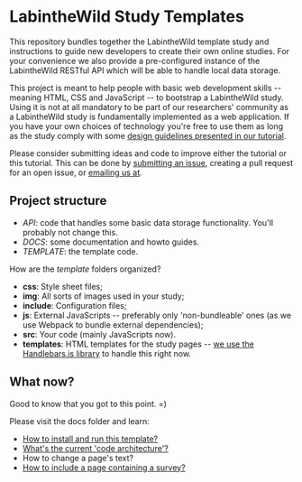 # LabintheWild Study Templates

This repository bundles together the LabintheWild template study and instructions to guide new developers to create their own online studies. For your convenience we also provide a pre-configured instance of the LabintheWild RESTful API which will be able to handle local data storage.

This project is meant to help people with basic web development skills -- meaning HTML, CSS and JavaScript -- to bootstrap a LabintheWild study. Using it is not at all mandatory to be part of our researchers' community as a LabintheWild study is fundamentally implemented as a web application. If you have your own choices of technology you're free to use them as long as the study comply with some [design guidelines presented in our tutorial](http://tutorial.labinthewild.org). 

Please consider submitting ideas and code to improve either the tutorial or this tutorial. This can be done by [submitting an issue](https://bitbucket.org/LITW-core/litw-template-package/issues), creating a pull request for an open issue, or [emailing us at](tutorial@labinthewild.org).


## Project structure

  * *API*: code that handles some basic data storage functionality. You'll probably not change this.
  * *DOCS*: some documentation and howto guides.
  * *TEMPLATE*: the template code.
  
How are the *template* folders organized?

  * **css**: Style sheet files;
  * **img**: All sorts of images used in your study;
  * **include**: Configuration files;
  * **js**: External JavaScripts -- preferably only 'non-bundleable' ones (as we use Webpack to bundle external dependencies);
  * **src**: Your code (mainly JavaScripts now).
  * **templates**: HTML templates for the study pages -- [we use the Handlebars.js library](http://handlebarsjs.com/) to handle this right now.


## What now?

Good to know that you got to this point. =)

Please visit the docs folder and learn:
  * [How to install and run this template?](docs/1-Installation.md)
  * [What's the current 'code architecture'?](docs/2-CodeExecutionOverview.md)
  * How to change a page's text?
  * [How to include a page containing a survey?](docs/4-AddASurveyPage.md)